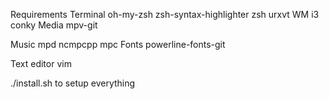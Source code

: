 Requirements
Terminal
    oh-my-zsh
    zsh-syntax-highlighter
    zsh
    urxvt
WM
    i3
    conky
Media
    mpv-git

Music
    mpd
    ncmpcpp
    mpc
Fonts
    powerline-fonts-git

Text editor
    vim

./install.sh to setup everything
